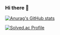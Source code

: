 ### Hi there 👋

<!--
**olsy1128/olsy1128** is a ✨ _special_ ✨ repository because its `README.md` (this file) appears on your GitHub profile.

Here are some ideas to get you started:

- 🔭 I’m currently working on ...
- 🌱 I’m currently learning ...
- 👯 I’m looking to collaborate on ...
- 🤔 I’m looking for help with ...
- 💬 Ask me about ...
- 📫 How to reach me: ...
- 😄 Pronouns: ...
- ⚡ Fun fact: ...
-->
[![Anurag's GitHub stats](https://github-readme-stats.vercel.app/api?username=olsy1128)](https://github.com/olsy1128/github-readme-stats)

[![Solved.ac Profile](http://mazassumnida.wtf/api/v2/generate_badge?boj=syeoni1128)](https://solved.ac/syeoni1128/)
